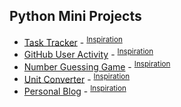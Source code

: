 ## Python Mini Projects

- [Task Tracker](/Task%20Tracker/) - <sup>[Inspiration](https://roadmap.sh/projects/task-tracker)</sup>
- [GitHub User Activity](/GitHub%20User%20Activity/) - <sup>[Inspiration](https://roadmap.sh/projects/github-user-activity)</sup>
- [Number Guessing Game](/Number%20Guessing%20Game/) - <sup>[Inspiration](https://roadmap.sh/projects/number-guessing-game)</sup>
- [Unit Converter](/Unit%20Converter/) - <sup>[Inspiration](https://roadmap.sh/projects/unit-converter)</sup>
- [Personal Blog](/Personal%20Blog/) - <sup>[Inspiration](https://roadmap.sh/projects/personal-blog)</sup>

